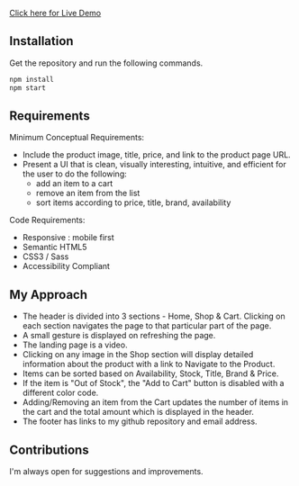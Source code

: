 [Click here for Live Demo](https://paragrajhans.github.io/shopping-cart/)

## Installation

Get the repository and run the following commands.

```bash
npm install
npm start
```

## Requirements

Minimum Conceptual Requirements:

- Include the product image, title, price, and link to the product page URL.
- Present a UI that is clean, visually interesting, intuitive, and efficient for the user to do the following:
  - add an item to a cart
  - remove an item from the list
  - sort items according to price, title, brand, availability

Code Requirements:

- Responsive : mobile first
- Semantic HTML5
- CSS3 / Sass
- Accessibility Compliant

## My Approach

- The header is divided into 3 sections - Home, Shop & Cart. Clicking on each section navigates the page to that particular part of the page.
- A small gesture is displayed on refreshing the page.
- The landing page is a video.
- Clicking on any image in the Shop section will display detailed information about the product with a link to Navigate to the Product.
- Items can be sorted based on Availability, Stock, Title, Brand & Price.
- If the item is "Out of Stock", the "Add to Cart" button is disabled with a different color code.
- Adding/Removing an item from the Cart updates the number of items in the cart and the total amount which is displayed in the header.
- The footer has links to my github repository and email address.

## Contributions

I'm always open for suggestions and improvements.

